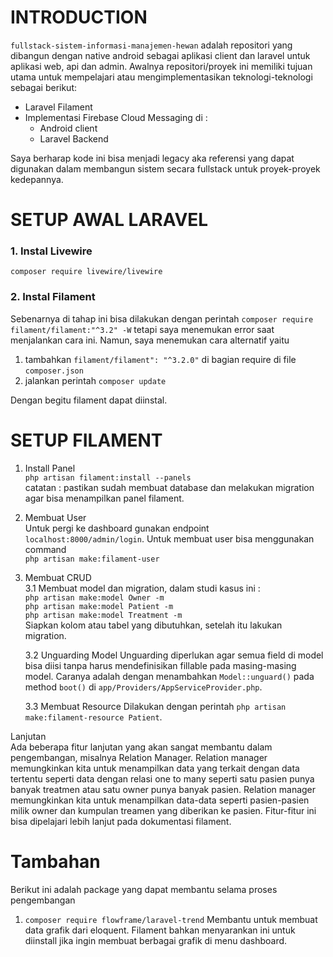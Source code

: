 # INTRODUCTION

`fullstack-sistem-informasi-manajemen-hewan` adalah repositori yang dibangun dengan native android sebagai aplikasi client dan laravel untuk aplikasi web, api dan admin. Awalnya repositori/proyek ini memiliki tujuan utama untuk mempelajari atau mengimplementasikan teknologi-teknologi sebagai berikut:

- Laravel Filament
- Implementasi Firebase Cloud Messaging di :
  - Android client
  - Laravel Backend

Saya berharap kode ini bisa menjadi legacy aka referensi yang dapat digunakan dalam membangun sistem secara fullstack untuk proyek-proyek kedepannya.

# SETUP AWAL LARAVEL

### 1. Instal Livewire

`composer require livewire/livewire`

### 2. Instal Filament

Sebenarnya di tahap ini bisa dilakukan dengan perintah
`composer require filament/filament:"^3.2" -W`
tetapi saya menemukan error saat menjalankan cara ini. Namun, saya menemukan cara alternatif yaitu

1. tambahkan `filament/filament": "^3.2.0"` di bagian require di file `composer.json`
2. jalankan perintah `composer update`

Dengan begitu filament dapat diinstal.

# SETUP FILAMENT

1. Install Panel  
   `php artisan filament:install --panels`  
   catatan : pastikan sudah membuat database dan melakukan migration agar bisa menampilkan panel filament.
2. Membuat User  
   Untuk pergi ke dashboard gunakan endpoint `localhost:8000/admin/login`. Untuk membuat user bisa menggunakan command  
   `php artisan make:filament-user`

3. Membuat CRUD  
   3.1 Membuat model dan migration, dalam studi kasus ini :  
   ```php artisan make:model Owner -m```  
   ```php artisan make:model Patient -m```  
   ```php artisan make:model Treatment -m```  
   Siapkan kolom atau tabel yang dibutuhkan, setelah itu lakukan migration.

   3.2 Unguarding Model 
   Unguarding diperlukan agar semua field di model bisa diisi tanpa harus mendefinisikan fillable pada masing-masing model. Caranya adalah dengan menambahkan `Model::unguard()` pada method `boot()` di 
   `app/Providers/AppServiceProvider.php`.

   3.3 Membuat Resource
   Dilakukan dengan perintah `php artisan make:filament-resource Patient`.

Lanjutan  
   Ada beberapa fitur lanjutan yang akan sangat membantu dalam pengembangan, misalnya Relation Manager. Relation manager memungkinkan kita untuk menampilkan data yang terkait dengan data tertentu seperti data dengan relasi one to many seperti satu pasien punya banyak treatmen atau satu owner punya banyak pasien. Relation manager memungkinkan kita untuk menampilkan data-data seperti pasien-pasien milik owner
   dan kumpulan treamen yang diberikan ke pasien. Fitur-fitur ini bisa dipelajari lebih lanjut pada dokumentasi filament.

# Tambahan
Berikut ini adalah package yang dapat membantu selama proses pengembangan
1. `composer require flowframe/laravel-trend`
   Membantu untuk membuat data grafik dari eloquent. Filament bahkan menyarankan ini untuk diinstall jika ingin membuat berbagai grafik di menu dashboard.
